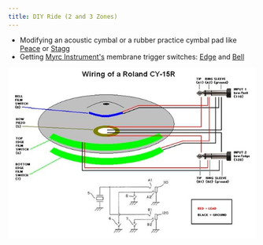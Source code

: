 ```yaml
---
title: DIY Ride (2 and 3 Zones)
---
```

* Modifying an acoustic cymbal or a rubber practice cymbal pad like
  [Peace](http://www.peace-drums.com/products_01.php?u=91&s=143) or
  [Stagg](https://www.staggmusic.com/en/products/cymbals-and-percussion/drums/practice-pads)
* Getting [Myrc Instrument's](https://www.facebook.com/MyrkInstruments)
  membrane trigger switches: [Edge](http://www.ebay.com/itm/332116496617) and [Bell](http://www.ebay.com/itm/332140903268)

<img src="./cy15_wiring.jpg" alt="CY15R Wiring" class="img-responsive">
